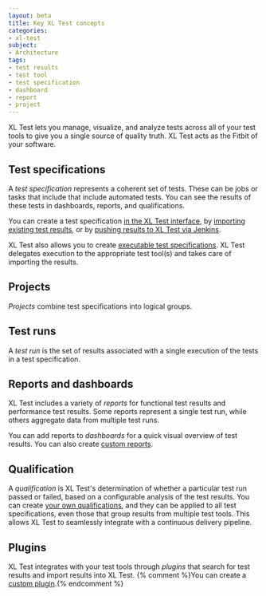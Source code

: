 ```yaml
---
layout: beta
title: Key XL Test concepts
categories:
- xl-test
subject:
- Architecture
tags:
- test results
- test tool
- test specification
- dashboard
- report
- project
---
```


XL Test lets you manage, visualize, and analyze tests across all of your test tools to give you a single source of quality truth. XL Test acts as the Fitbit of your software.

## Test specifications

A *test specification* represents a coherent set of tests. These can be jobs or tasks that include  that include automated tests. You can see the results of these tests in dashboards, reports, and qualifications.

You can create a test specification [in the XL Test interface](/xl-test/how-to/add-a-test-specification.html), by [importing existing test results](/xl-test/how-to/import-test-results.html), or by [pushing results to XL Test via Jenkins](/xl-test/how-to/connect-xl-test-to-a-jenkins-job.html).

XL Test also allows you to create [executable test specifications](/xl-test/how-to/execute-tests-from-xl-test.html). XL Test delegates execution to the appropriate test tool(s) and takes care of importing the results.

## Projects

*Projects* combine test specifications into logical groups. 

## Test runs

A *test run* is the set of results associated with a single execution of the tests in a test specification.

## Reports and dashboards

XL Test includes a variety of *reports* for functional test results and performance test results. Some reports represent a single test run, while others aggregate data from multiple test runs.

You can add reports to *dashboards* for a quick visual overview of test results. You can also create [custom reports](/xl-test/how-to/create-a-custom-report-in-xl-test.html).

## Qualification

A *qualification* is XL Test's determination of whether a particular test run passed or failed, based on a configurable analysis of the test results. You can create [your own qualifications](/xl-test/how-to/create-a-custom-qualification-in-xl-test.html), and they can be applied to all test specifications, even those that group results from multiple test tools. This allows XL Test to seamlessly integrate with a continuous delivery pipeline.

## Plugins

XL Test integrates with your test tools through *plugins* that search for test results and import results into XL Test. {% comment %}You can create a [custom plugin](/xl-test/how-to/create-a-test-tool-plugin.html).{% endcomment %}
